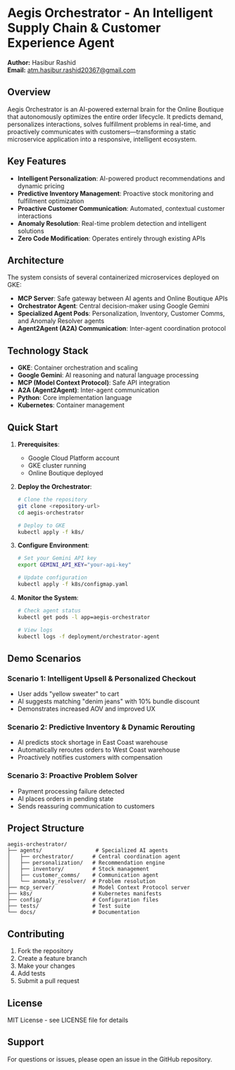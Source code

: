 # Aegis Orchestrator - An Intelligent Supply Chain & Customer Experience Agent

**Author:** Hasibur Rashid  
**Email:** atm.hasibur.rashid20367@gmail.com

## Overview

Aegis Orchestrator is an AI-powered external brain for the Online Boutique that autonomously optimizes the entire order lifecycle. It predicts demand, personalizes interactions, solves fulfillment problems in real-time, and proactively communicates with customers—transforming a static microservice application into a responsive, intelligent ecosystem.

## Key Features

- **Intelligent Personalization**: AI-powered product recommendations and dynamic pricing
- **Predictive Inventory Management**: Proactive stock monitoring and fulfillment optimization
- **Proactive Customer Communication**: Automated, contextual customer interactions
- **Anomaly Resolution**: Real-time problem detection and intelligent solutions
- **Zero Code Modification**: Operates entirely through existing APIs

## Architecture

The system consists of several containerized microservices deployed on GKE:

- **MCP Server**: Safe gateway between AI agents and Online Boutique APIs
- **Orchestrator Agent**: Central decision-maker using Google Gemini
- **Specialized Agent Pods**: Personalization, Inventory, Customer Comms, and Anomaly Resolver agents
- **Agent2Agent (A2A) Communication**: Inter-agent coordination protocol

## Technology Stack

- **GKE**: Container orchestration and scaling
- **Google Gemini**: AI reasoning and natural language processing
- **MCP (Model Context Protocol)**: Safe API integration
- **A2A (Agent2Agent)**: Inter-agent communication
- **Python**: Core implementation language
- **Kubernetes**: Container management

## Quick Start

1. **Prerequisites**:
   - Google Cloud Platform account
   - GKE cluster running
   - Online Boutique deployed

2. **Deploy the Orchestrator**:
   ```bash
   # Clone the repository
   git clone <repository-url>
   cd aegis-orchestrator
   
   # Deploy to GKE
   kubectl apply -f k8s/
   ```

3. **Configure Environment**:
   ```bash
   # Set your Gemini API key
   export GEMINI_API_KEY="your-api-key"
   
   # Update configuration
   kubectl apply -f k8s/configmap.yaml
   ```

4. **Monitor the System**:
   ```bash
   # Check agent status
   kubectl get pods -l app=aegis-orchestrator
   
   # View logs
   kubectl logs -f deployment/orchestrator-agent
   ```

## Demo Scenarios

### Scenario 1: Intelligent Upsell & Personalized Checkout
- User adds "yellow sweater" to cart
- AI suggests matching "denim jeans" with 10% bundle discount
- Demonstrates increased AOV and improved UX

### Scenario 2: Predictive Inventory & Dynamic Rerouting
- AI predicts stock shortage in East Coast warehouse
- Automatically reroutes orders to West Coast warehouse
- Proactively notifies customers with compensation

### Scenario 3: Proactive Problem Solver
- Payment processing failure detected
- AI places orders in pending state
- Sends reassuring communication to customers

## Project Structure

```
aegis-orchestrator/
├── agents/                 # Specialized AI agents
│   ├── orchestrator/      # Central coordination agent
│   ├── personalization/   # Recommendation engine
│   ├── inventory/         # Stock management
│   ├── customer_comms/    # Communication agent
│   └── anomaly_resolver/  # Problem resolution
├── mcp_server/            # Model Context Protocol server
├── k8s/                   # Kubernetes manifests
├── config/                # Configuration files
├── tests/                 # Test suite
└── docs/                  # Documentation
```

## Contributing

1. Fork the repository
2. Create a feature branch
3. Make your changes
4. Add tests
5. Submit a pull request

## License

MIT License - see LICENSE file for details

## Support

For questions or issues, please open an issue in the GitHub repository.
